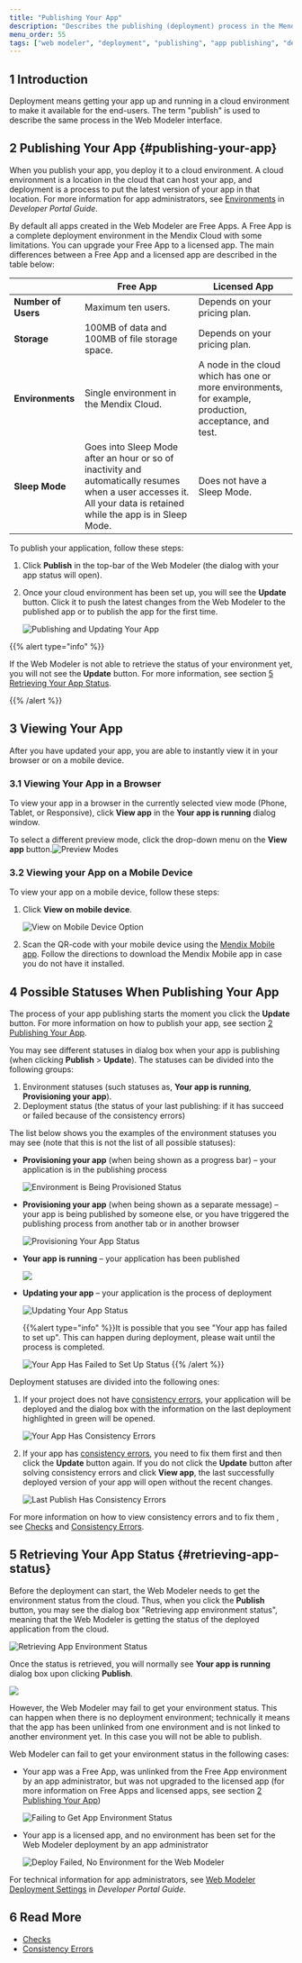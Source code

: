 ```yaml
---
title: "Publishing Your App"
description: "Describes the publishing (deployment) process in the Mendix Web Modeler."
menu_order: 55
tags: ["web modeler", "deployment", "publishing", "app publishing", "deploy", "deploying", "publish"]
---
```


## 1 Introduction

Deployment means getting your app up and running in a cloud environment to make it available for the end-users. The term "publish" is used to describe the same process in the Web Modeler interface. 

## 2 Publishing Your App {#publishing-your-app}

When you publish your app, you deploy it to a cloud environment. A cloud environment is a location in the cloud that can host your app, and deployment is a process to put the latest version of your app in that location. For more information for app administrators, see [Environments](/developerportal/deploy/environments) in *Developer Portal Guide*.

By default all apps created in the Web Modeler are Free Apps. A Free App is a complete deployment environment in the Mendix Cloud with some limitations. You can upgrade your Free App to a licensed app. The main differences between a Free App and a licensed app are described in the table below: 

|                     | Free App                                                     | Licensed App                                                 |
| ------------------- | ------------------------------------------------------------ | ------------------------------------------------------------ |
| **Number of Users** | Maximum ten users.                                           | Depends on your pricing plan.                                |
| **Storage**         | 100MB of data and 100MB of file storage space.               | Depends on your pricing plan.                                |
| **Environments**    | Single environment in the Mendix Cloud.                      | A node in the cloud which has one or more environments, for example, production, acceptance, and test. |
| **Sleep Mode**      | Goes into Sleep Mode after an hour or so of inactivity and automatically resumes when a user accesses it. All your data is retained while the app is in Sleep Mode. | Does not have a Sleep Mode. |

To publish your application, follow these steps:

1. Click **Publish** in the top-bar of the Web Modeler (the dialog with your app status will open). 
2.  Once your cloud environment has been set up, you will see the **Update** button. Click it to push the latest changes from the Web Modeler to the published app or to publish the app for the first time. 

    ![Publishing and Updating Your App](attachments/publishing-app/publish-and-update-buttons.png)

{{% alert type="info" %}}

If the Web Modeler is not able to retrieve the status of your environment yet, you will not see the **Update** button. For more information, see section [5 Retrieving Your App Status](#retrieving-app-status). 

{{% /alert %}}

## 3 Viewing Your App

After you have updated your app, you are able to instantly view it in your browser or on a mobile device. 

### 3.1 Viewing Your App in a Browser 

To view your app in a browser in the currently selected view mode (Phone, Tablet, or Responsive), click **View app** in the **Your app is running** dialog window.

To select a different preview mode, click the drop-down menu on the **View app** button.![Preview Modes](attachments/publishing-app/view-app-drop-down.png)

### 3.2 Viewing your App on a Mobile Device

To view your app on a mobile device, follow these steps:

1.  Click **View on mobile device**.

    ![View on Mobile Device Option](attachments/publishing-app/view-on-mobile-device.png)

2. Scan the QR-code with your mobile device using the [Mendix Mobile app](https://play.google.com/store/apps/details?id=com.mendix.SprintrMobile&hl=en). Follow the directions to download the Mendix Mobile app in case you do not have it installed.

## 4 Possible Statuses When Publishing Your App

The process of your app publishing starts the moment you click the **Update** button. For more information on how to publish your app, see section [2 Publishing Your App](#publishing-your-app). 

You may see different statuses in dialog box when your app is publishing (when clicking **Publish** > **Update**). The statuses can be divided into the following groups:

1. Environment statuses (such statuses as, **Your app is running**, **Provisioning your app**).
2. Deployment status (the status of your last publishing: if it has succeed or failed because of the consistency errors)

The list below shows you the examples of the environment statuses you may see (note that this is not the list of all possible statuses):

*  **Provisioning your app** (when being shown as a progress bar) – your application is in the publishing process 

    ![Environment is Being Provisioned Status](attachments/publishing-app/proviosining-your-app.png)

*  **Provisioning your app** (when being shown as a separate message) – your app is being published by someone else, or you have triggered the publishing process from another tab or in another browser

    ![Provisioning Your App Status](attachments/publishing-app/provisioning-your-app-ver-2.png)

*  **Your app is running** – your application has been published

    ![](attachments/publishing-app/your-app-is-running-env-status.png)

*  **Updating your app** – your application is the process of deployment

    ![Updating Your App Status](attachments/publishing-app/updating-your-app.png)

    {{%alert type="info" %}}It is possible that you see "Your app has failed to set up". This can happen during deployment, please wait until the process is completed.

   ![Your App Has Failed to Set Up Status](attachments/publishing-app/updating-your-app-failed-to-set-up.png)
  {{% /alert %}}

Deployment statuses are divided into the following ones:

1.  If your project does not have [consistency errors](consistency-errors), your application will be deployed and the dialog box with the information on the last deployment highlighted in green will be opened.  

	![Your App Has Consistency Errors](attachments/publishing-app/your-app-is-running-no-errors.png)

2.  If your app has [consistency errors](consistency-errors), you need to fix them first and then click the **Update** button again. If you do not click the **Update** button after solving consistency errors and click **View app**, the last successfully deployed version of your app will open without the recent changes. 

	![Last Publish Has Consistency Errors](attachments/publishing-app/app-has-errors.png)

For more information on how to view consistency errors and to fix them , see [Checks](checks) and [Consistency Errors](consistency-errors). 

## 5 Retrieving Your App Status {#retrieving-app-status}

Before the deployment can start, the Web Modeler needs to get the environment status from the cloud. Thus, when you click the **Publish** button, you may see the dialog box "Retrieving app environment status", meaning that the Web Modeler is getting the status of the deployed application from the cloud. 

![Retrieving App Environment Status](attachments/publishing-app/retrieving-app-status.png)

Once the status is retrieved, you will normally see **Your app is running** dialog box upon clicking **Publish**.

![](attachments/publishing-app/your-app-is-running.png)

However, the Web Modeler may fail to get your environment status. This can happen when there is no deployment environment; technically it means that the app has been unlinked from one environment and is not linked to another environment yet. In this case you will not be able to publish. 

Web Modeler can fail to get your environment status in the following cases:

*  Your app was a Free App, was unlinked from the Free App environment by an app administrator, but was not upgraded to the licensed app (for more information on Free Apps and licensed apps, see section [2 Publishing Your App](#publishing-your-app)) 

	![Failing to Get App Environment Status](attachments/publishing-app/unlinked-app.png)

*  Your app is a licensed app, and no environment has been set for the Web Modeler deployment by an app administrator

	![Deploy Failed, No Environment for the Web Modeler](attachments/publishing-app/no-environment.png)

For technical information for app administrators, see [Web Modeler Deployment Settings](/developerportal/deploy/studio-deployment-settings) in *Developer Portal Guide*. 

## 6 Read More

* [Checks](checks)
* [Consistency Errors](consistency-errors)
